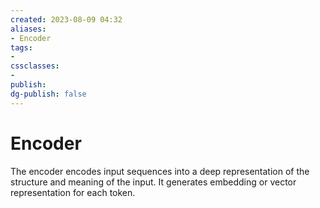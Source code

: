 ```yaml
---
created: 2023-08-09 04:32
aliases: 
- Encoder
tags:
- 
cssclasses:
- 
publish:
dg-publish: false
---
```


<!--
tags: 
-->

<!--internal
parent:: [[notes/20230703011428 Transformers|Transformer]]
child:: [[]]
related:: [[]]
-->

<!--external
- [ ] []()
-->

# Encoder

The encoder encodes input sequences into a deep representation of the structure and meaning of the input. It generates embedding or vector representation for each token. 